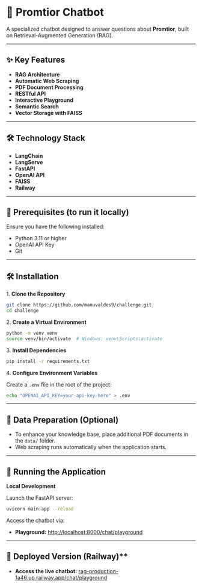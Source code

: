# 🤖 Promtior Chatbot

A specialized chatbot designed to answer questions about **Promtior**, built on Retrieval-Augmented Generation (RAG).

---

## ✨ Key Features

* **RAG Architecture**
* **Automatic Web Scraping**
* **PDF Document Processing**
* **RESTful API**
* **Interactive Playground**
* **Semantic Search**
* **Vector Storage with FAISS**

---

## 🛠️ Technology Stack

* **LangChain**
* **LangServe**
* **FastAPI**
* **OpenAI API**
* **FAISS**
* **Railway**

---

## 📌 Prerequisites (to run it locally)

Ensure you have the following installed:

* Python 3.11 or higher
* OpenAI API Key
* Git

---

## 🛠️ Installation

1\. **Clone the Repository**

```bash
git clone https://github.com/manuvaldes9/challenge.git
cd challenge
```

2\. **Create a Virtual Environment**

```bash
python -m venv venv
source venv/bin/activate  # Windows: venv\Scripts\activate
```

3\. **Install Dependencies**

```bash
pip install -r requirements.txt
```

4\. **Configure Environment Variables**

Create a `.env` file in the root of the project:

```bash
echo "OPENAI_API_KEY=your-api-key-here" > .env
```

---

## 📂 Data Preparation (Optional)

* To enhance your knowledge base, place additional PDF documents in the `data/` folder.
* Web scraping runs automatically when the application starts.

---

## 🚀 Running the Application

**Local Development**

Launch the FastAPI server:

```bash
uvicorn main:app --reload
```

Access the chatbot via:

* **Playground:** [http://localhost:8000/chat/playground](http://localhost:8000/chat/playground)

---

## 🚀 Deployed Version (Railway)**

* **Access the live chatbot:** [rag-production-1a46.up.railway.app/chat/playground](https://rag-production-1a46.up.railway.app/chat/playground)
